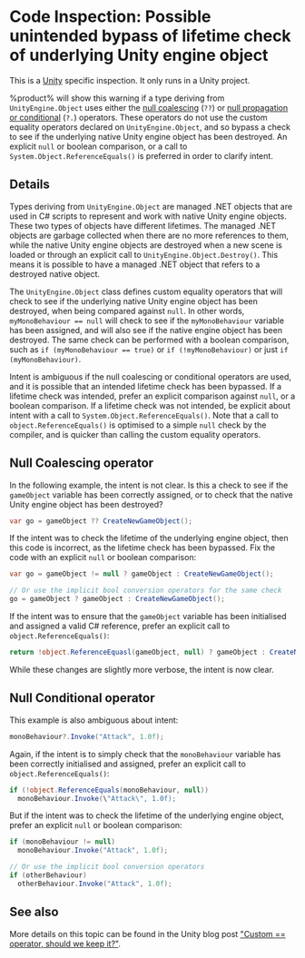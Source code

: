 # Code Inspection: Possible unintended bypass of lifetime check of underlying Unity engine object

This is a [Unity](https://unity3d.com/) specific inspection. It only runs in a Unity project.

%product% will show this warning if a type deriving from `UnityEngine.Object` uses either the [null coalescing](https://docs.microsoft.com/en-us/dotnet/csharp/language-reference/operators/null-conditional-operator) (`??`) or [null propagation or conditional](https://docs.microsoft.com/en-us/dotnet/csharp/language-reference/operators/null-conditional-operators) (`?.`) operators. These operators do not use the custom equality operators declared on `UnityEngine.Object`, and so bypass a check to see if the underlying native Unity engine object has been destroyed. An explicit `null` or boolean comparison, or a call to `System.Object.ReferenceEquals()` is preferred in order to clarify intent.

## Details

Types deriving from `UnityEngine.Object` are managed .NET objects that are used in C# scripts to represent and work with native Unity engine objects. These two types of objects have different lifetimes. The managed .NET objects are garbage collected when there are no more references to them, while the native Unity engine objects are destroyed when a new scene is loaded or through an explicit call to `UnityEngine.Object.Destroy()`. This means it is possible to have a managed .NET object that refers to a destroyed native object.

The `UnityEngine.Object` class defines custom equality operators that will check to see if the underlying native Unity engine object has been destroyed, when being compared against `null`. In other words, `myMonoBehaviour == null` will check to see if the `myMonoBehaviour` variable has been assigned, and will also see if the native engine object has been destroyed. The same check can be performed with a boolean comparison, such as `if (myMonoBehaviour == true)` or `if (!myMonoBehaviour)` or just `if (myMonoBehaviour)`.

Intent is ambiguous if the null coalescing or conditional operators are used, and it is possible that an intended lifetime check has been bypassed. If a lifetime check was intended, prefer an explicit comparison against `null`, or a boolean comparison. If a lifetime check was not intended, be explicit about intent with a call to `System.Object.ReferenceEquals()`. Note that a call to `object.ReferenceEquals()` is optimised to a simple `null` check by the compiler, and is quicker than calling the custom equality operators.

## Null Coalescing operator

In the following example, the intent is not clear. Is this a check to see if the `gameObject` variable has been correctly assigned, or to check that the native Unity engine object has been destroyed?

```csharp
var go = gameObject ?? CreateNewGameObject();
```

If the intent was to check the lifetime of the underlying engine object, then this code is incorrect, as the lifetime check has been bypassed. Fix the code with an explicit `null` or boolean comparison:

```csharp
var go = gameObject != null ? gameObject : CreateNewGameObject();

// Or use the implicit bool conversion operators for the same check
go = gameObject ? gameObject : CreateNewGameObject();
```

If the intent was to ensure that the `gameObject` variable has been initialised and assigned a valid C# reference, prefer an explicit call to `object.ReferenceEquals()`:

```csharp
return !object.ReferenceEquasl(gameObject, null) ? gameObject : CreateNewGameObject();
```

While these changes are slightly more verbose, the intent is now clear.

## Null Conditional operator

This example is also ambiguous about intent:

```csharp
monoBehaviour?.Invoke("Attack", 1.0f);
```

Again, if the intent is to simply check that the `monoBehaviour` variable has been correctly initialised and assigned, prefer an explicit call to `object.ReferenceEquals()`:

```csharp
if (!object.ReferenceEquals(monoBehaviour, null))
  monoBehaviour.Invoke(\"Attack\", 1.0f);
```

But if the intent was to check the lifetime of the underlying engine object, prefer an explicit `null` or boolean comparison:

```csharp
if (monoBehaviour != null)
  monoBehaviour.Invoke("Attack", 1.0f);

// Or use the implicit bool conversion operators
if (otherBehaviour)
  otherBehaviour.Invoke("Attack", 1.0f);
```

## See also

More details on this topic can be found in the Unity blog post ["Custom == operator, should we keep it?"](https://blogs.unity3d.com/2014/05/16/custom-operator-should-we-keep-it/).

